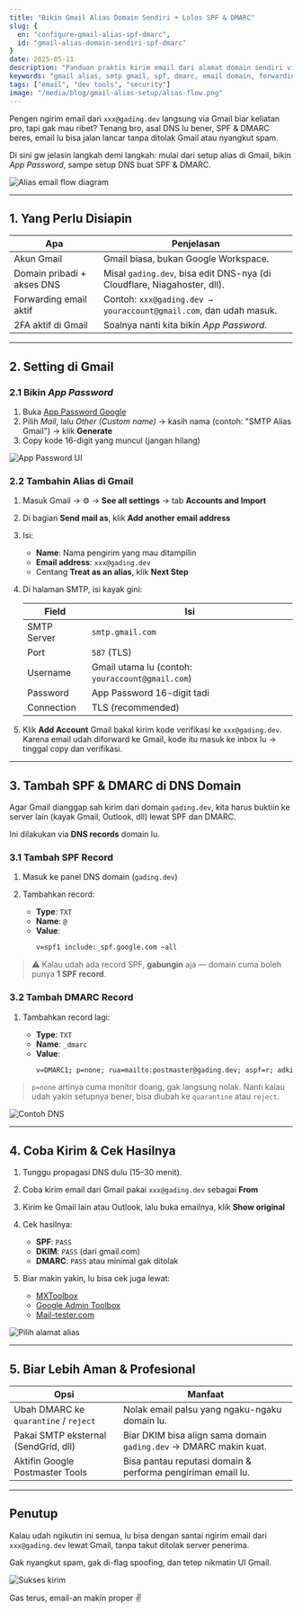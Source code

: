 ```yaml
---
title: "Bikin Gmail Alias Domain Sendiri + Lolos SPF & DMARC"
slug: {
  en: "configure-gmail-alias-spf-dmarc",
  id: "gmail-alias-domain-sendiri-spf-dmarc"
}
date: 2025-05-11
description: "Panduan praktis kirim email dari alamat domain sendiri via Gmail tanpa nyangkut di spam—pakai SPF & DMARC biar legit."
keywords: "gmail alias, smtp gmail, spf, dmarc, email domain, forwarding, dns, app password, gading.dev"
tags: ["email", "dev tools", "security"]
image: "/media/blog/gmail-alias-setup/alias-flow.png"
---
```


Pengen ngirim email dari `xxx@gading.dev` langsung via Gmail biar keliatan pro, tapi gak mau ribet?
Tenang bro, asal DNS lu bener, SPF & DMARC beres, email lu bisa jalan lancar tanpa ditolak Gmail atau nyangkut spam.

Di sini gw jelasin langkah demi langkah: mulai dari setup alias di Gmail, bikin *App Password*, sampe setup DNS buat SPF & DMARC.

![Alias email flow diagram](/media/blog/gmail-alias-setup/alias-flow.png)

---

## 1. Yang Perlu Disiapin

| Apa                          | Penjelasan                                                                 |
|-----------------------------|----------------------------------------------------------------------------|
| Akun Gmail                   | Gmail biasa, bukan Google Workspace.                                       |
| Domain pribadi + akses DNS  | Misal `gading.dev`, bisa edit DNS-nya (di Cloudflare, Niagahoster, dll).   |
| Forwarding email aktif      | Contoh: `xxx@gading.dev → youraccount@gmail.com`, dan udah masuk.         |
| 2FA aktif di Gmail          | Soalnya nanti kita bikin *App Password*.                                  |

---

## 2. Setting di Gmail

### 2.1 Bikin *App Password*

1. Buka [App Password Google](https://myaccount.google.com/apppasswords)
2. Pilih _Mail_, lalu _Other (Custom name)_ → kasih nama (contoh: "SMTP Alias Gmail") → klik **Generate**
3. Copy kode 16-digit yang muncul (jangan hilang)

![App Password UI](/media/blog/gmail-alias-setup/app-password.png)

### 2.2 Tambahin Alias di Gmail

1. Masuk Gmail → ⚙ → **See all settings** → tab **Accounts and Import**
2. Di bagian **Send mail as**, klik **Add another email address**
3. Isi:
   - **Name**: Nama pengirim yang mau ditampilin
   - **Email address**: `xxx@gading.dev`
   - Centang **Treat as an alias**, klik **Next Step**

4. Di halaman SMTP, isi kayak gini:

   | Field         | Isi                                               |
   |---------------|----------------------------------------------------|
   | SMTP Server   | `smtp.gmail.com`                                   |
   | Port          | `587` (TLS)                                        |
   | Username      | Gmail utama lu (contoh: `youraccount@gmail.com`)   |
   | Password      | App Password 16-digit tadi                         |
   | Connection    | TLS (recommended)                                  |

5. Klik **Add Account**
   Gmail bakal kirim kode verifikasi ke `xxx@gading.dev`. Karena email udah diforward ke Gmail, kode itu masuk ke inbox lu → tinggal copy dan verifikasi.

---

## 3. Tambah SPF & DMARC di DNS Domain

Agar Gmail dianggap sah kirim dari domain `gading.dev`, kita harus buktiin ke server lain (kayak Gmail, Outlook, dll) lewat SPF dan DMARC.

Ini dilakukan via **DNS records** domain lu.

### 3.1 Tambah SPF Record

1. Masuk ke panel DNS domain (`gading.dev`)
2. Tambahkan record:

   - **Type**: `TXT`
   - **Name**: `@`
   - **Value**:
     ```txt
     v=spf1 include:_spf.google.com ~all
     ```

> ⚠️ Kalau udah ada record SPF, **gabungin** aja — domain cuma boleh punya **1 SPF record**.

### 3.2 Tambah DMARC Record

1. Tambahkan record lagi:

   - **Type**: `TXT`
   - **Name**: `_dmarc`
   - **Value**:
     ```txt
     v=DMARC1; p=none; rua=mailto:postmaster@gading.dev; aspf=r; adkim=r
     ```

> `p=none` artinya cuma monitor doang, gak langsung nolak. Nanti kalau udah yakin setupnya bener, bisa diubah ke `quarantine` atau `reject`.

![Contoh DNS](/media/blog/gmail-alias-setup/dns-records.png)

---

## 4. Coba Kirim & Cek Hasilnya

1. Tunggu propagasi DNS dulu (15–30 menit).
2. Coba kirim email dari Gmail pakai `xxx@gading.dev` sebagai **From**
3. Kirim ke Gmail lain atau Outlook, lalu buka emailnya, klik **Show original**
4. Cek hasilnya:
   - **SPF**: `PASS`
   - **DKIM**: `PASS` (dari gmail.com)
   - **DMARC**: `PASS` atau minimal gak ditolak

5. Biar makin yakin, lu bisa cek juga lewat:
   - [MXToolbox](https://mxtoolbox.com)
   - [Google Admin Toolbox](https://toolbox.googleapps.com/apps/checkmx/)
   - [Mail-tester.com](https://www.mail-tester.com)

![Pilih alamat alias](/media/blog/gmail-alias-setup/selecting-alias.png)

---

## 5. Biar Lebih Aman & Profesional

| Opsi                                  | Manfaat                                                               |
|--------------------------------------|------------------------------------------------------------------------|
| Ubah DMARC ke `quarantine` / `reject`| Nolak email palsu yang ngaku-ngaku domain lu.                         |
| Pakai SMTP eksternal (SendGrid, dll) | Biar DKIM bisa align sama domain `gading.dev` → DMARC makin kuat.     |
| Aktifin Google Postmaster Tools      | Bisa pantau reputasi domain & performa pengiriman email lu.           |

---

## Penutup

Kalau udah ngikutin ini semua, lu bisa dengan santai ngirim email dari `xxx@gading.dev` lewat Gmail, tanpa takut ditolak server penerima.

Gak nyangkut spam, gak di-flag spoofing, dan tetep nikmatin UI Gmail.

![Sukses kirim](/media/blog/gmail-alias-setup/success.png)

Gas terus, email-an makin proper ✌️
